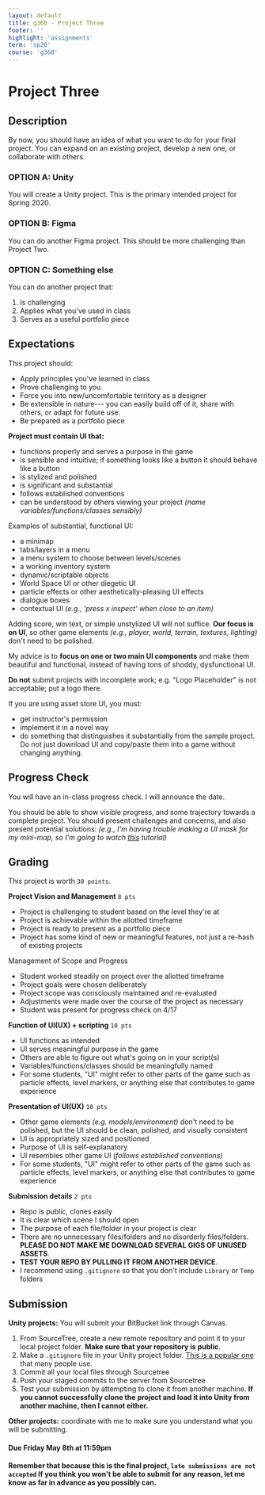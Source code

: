 ```yaml
---
layout: default
title: g360 - Project Three
footer: ''
highlight: 'assignments'
term: 'sp20'
course: 'g360'
---
```

# Project Three
## Description
By now, you should have an idea of what you want to do for your final project. You can expand on an existing project, develop a new one, or collaborate with others.

### OPTION A: Unity
 You will create a Unity project. This is the primary intended project for Spring 2020.

### OPTION B: Figma
You can do another Figma project. This should be more challenging than Project Two.

### OPTION C: Something else
You can do another project that:

1. Is challenging
2. Applies what you've used in class
3. Serves as a useful portfolio piece

## Expectations
This project should:

 * Apply principles you've learned in class
 * Prove challenging to you
 * Force you into new/uncomfortable territory as a designer
 * Be extensible in nature--- you can easily build off of it, share with others, or adapt for future use.
 * Be prepared as a portfolio piece

__Project must contain UI that:__
 * functions properly and serves a purpose in the game
 * is sensible and intuitive; if something looks like a button it should behave like a button
 * is stylized and polished
 * is significant and substantial
 * follows established conventions
 * can be understood by others viewing your project _(name variables/functions/classes sensibly)_

Examples of substantial, functional UI:
 * a minimap
 * tabs/layers in a menu
 * a menu system to choose between levels/scenes
 * a working inventory system
 * dynamic/scriptable objects
 * World Space UI or other diegetic UI
 * particle effects or other aesthetically-pleasing UI effects
 * dialogue boxes
 * contextual UI _(e.g., 'press x inspect' when close to an item)_

 Adding score, win text, or simple unstylized UI will not suffice. __Our focus is on UI__, so other game elements _(e.g., player, world, terrain, textures, lighting)_ don't need to be polished.

My advice is to __focus on one or two main UI components__ and make them beautiful and functional, instead of having tons of shoddy, dysfunctional UI.

__Do not__ submit projects with incomplete work; e.g. "Logo Placeholder" is not acceptable; put a logo there.

If you are using asset store UI, you must:
 * get instructor's permission
 * implement it in a novel way
 * do something that distinguishes it substantially from the sample project. Do not just download UI and copy/paste them into a game without changing anything.

## Progress Check
You will have an in-class progress check. I will announce the date.

You should be able to show visible progress, and some trajectory towards a complete project. You should present challenges and concerns, and also present potential solutions: _(e.g., I'm having trouble making a UI mask for my mini-map, so I'm going to watch [this](https://unity3d.com/learn/tutorials/topics/user-interface-ui/ui-mask) tutorial)_

## Grading
This project is worth `30 points`.

__Project Vision and Management__ `8 pts`
 * Project is challenging to student based on the level they're at
 * Project is achievable within the allotted timeframe
 * Project is ready to present as a portfolio piece
 * Project has some kind of new or meaningful features, not just a re-hash of existing projects

Management of Scope and Progress
 * Student worked steadily on project over the allotted timeframe
 * Project goals were chosen deliberately
 * Project scope was consciously maintained and re-evaluated
 * Adjustments were made over the course of the project as necessary
 * Student was present for progress check on 4/17

__Function of UI(UX) + scripting__ `10 pts`
 * UI functions as intended
 * UI serves meaningful purpose in the game
 * Others are able to figure out what's going on in your script(s)
 * Variables/functions/classes should be meaningfully named
 * For some students, "UI" might refer to other parts of the game such as particle effects, level markers, or anything else that contributes to game experience

__Presentation of UI(UX)__ `10 pts`
 * Other game elements _(e.g. models/environment)_ don't need to be polished, but the UI should be clean, polished, and visually consistent
 * UI is appropriately sized and positioned
 * Purpose of UI is self-explanatory
 * UI resembles other game UI _(follows established conventions)_
 * For some students, "UI" might refer to other parts of the game such as particle effects, level markers, or anything else that contributes to game experience

__Submission details__ `2 pts`
 * Repo is public, clones easily
 * It is clear which scene I should open
 * The purpose of each file/folder in your project is clear
 * There are no unnecessary files/folders and no disorderly files/folders. __PLEASE DO NOT MAKE ME DOWNLOAD SEVERAL GIGS OF UNUSED ASSETS__.
 * __TEST YOUR REPO BY PULLING IT FROM ANOTHER DEVICE__.
 * I recommend using `.gitignore` so that you don't include `Library` or `Temp` folders

## Submission
__Unity projects:__
You will submit your BitBucket link through Canvas.

1. From SourceTree, create a new remote repository and point it to your local project folder. __Make sure that your repository is public__.
2. Make a `.gitignore` file in your Unity project folder. [This is a popular one](https://github.com/github/gitignore/blob/master/Unity.gitignore) that many people use.
3. Commit all your local files through Sourcetree
4. Push your staged commits to the server from Sourcetree
5. Test your submission by attempting to clone it from another machine. __If you cannot successfully clone the project and load it into Unity from another machine, then I cannot either.__

__Other projects:__ coordinate with me to make sure you understand what you will be submitting.

#### **Due Friday May 8th at 11:59pm**
#### Remember that because this is the final project, `late submissions are not accepted` If you think you won't be able to submit for any reason, let me know as far in advance as you possibly can.
